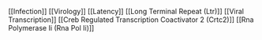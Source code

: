 [[Infection]]
[[Virology]]
[[Latency]]
[[Long Terminal Repeat (Ltr)]]
[[Viral Transcription]]
[[Creb Regulated Transcription Coactivator 2 (Crtc2)]]
[[Rna Polymerase Ii (Rna Pol Ii)]]
